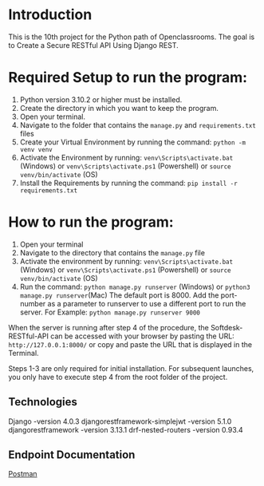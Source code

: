 # Introduction
This is the 10th project for the Python path of Openclassrooms.
The goal is to Create a Secure RESTful API Using Django REST.

# Required Setup to run the program:

1. Python version 3.10.2 or higher must be installed.
2. Create the directory in which you want to keep the program.
3. Open your terminal.
4. Navigate to the folder that contains the `manage.py` and `requirements.txt` files
5. Create your Virtual Environment by running the command: `python -m venv venv`
6. Activate the Environment by running: 
 `venv\Scripts\activate.bat` (Windows) 
 or `venv\Scripts\activate.ps1` (Powershell)
 or `source venv/bin/activate` (OS)
7. Install the Requirements by running the command: `pip install -r requirements.txt`
   
# How to run the program:
1. Open your terminal
2. Navigate to the directory that contains the `manage.py` file
3. Activate the environment by running: 
 `venv\Scripts\activate.bat` (Windows) 
 or `venv\Scripts\activate.ps1` (Powershell)
 or `source venv/bin/activate` (OS)
4. Run the command: `python manage.py runserver` (Windows) or `python3 manage.py runserver`(Mac)
The default port is 8000. Add the port-number as a parameter to runserver to use a different
port to run the server. For Example: `python manage.py runserver 9000`

When the server is running after step 4 of the procedure, the Softdesk-RESTful-API can be 
accessed with your browser by pasting the URL: `http://127.0.0.1:8000/` 
or copy and paste the URL that is displayed in the Terminal.

Steps 1-3 are only required for initial installation. For subsequent launches,
you only have to execute step 4 from the root folder of the project.

## Technologies
Django -version 4.0.3
djangorestframework-simplejwt -version 5.1.0
djangorestframework -version 3.13.1
drf-nested-routers -version 0.93.4

## Endpoint Documentation
[Postman](https://documenter.getpostman.com/view/20098177/UyrAFcZi)

